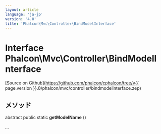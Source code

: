 ```yaml
---
layout: article
language: 'ja-jp'
version: '4.0'
title: 'Phalcon\Mvc\Controller\BindModelInterface'
---
```

# Interface **Phalcon\Mvc\Controller\BindModelInterface**

[Source on Github](https://github.com/phalcon/cphalcon/tree/v{{ page.version }}.0/phalcon/mvc/controller/bindmodelinterface.zep)

## メソッド

abstract public static **getModelName** ()

...